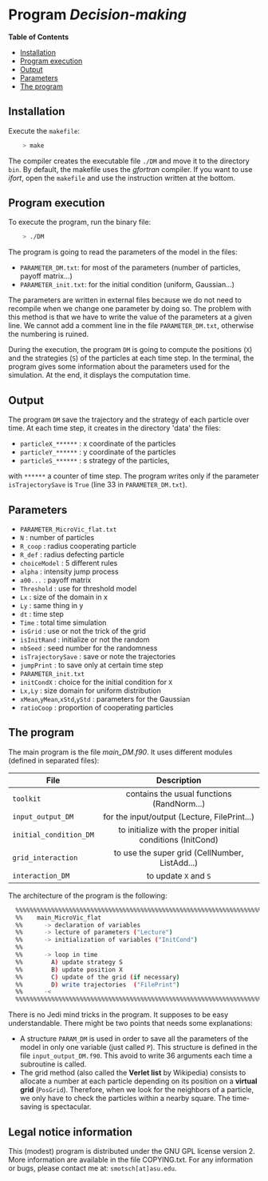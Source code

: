 Program *Decision-making*
=========================

**Table of Contents**
- [Installation](#installation)
- [Program execution](#program-execution)
- [Output](#output)
- [Parameters](#parameters)
- [The program](#the-program)

## Installation

Execute the `makefile`:
```bash
	> make
```
The compiler creates the executable file `./DM` and move it to the directory `bin`. By default, the makefile uses the *gfortran* compiler. If you want to use
*ifort*, open the `makefile` and use the instruction written at the bottom. 

## Program execution

To execute the program, run the binary file:
```bash
	> ./DM
```
The program is going to read the parameters of the model in the files:
* `PARAMETER_DM.txt`: for most of the parameters (number of particles, payoff matrix...)
* `PARAMETER_init.txt`: for the initial condition (uniform, Gaussian...)

The parameters are written in external files because we do not need to recompile when we
change one parameter by doing so. The problem with this method is that we have to write
the value of the parameters at a given line. We cannot add a comment line in the file
`PARAMETER_DM.txt`, otherwise the numbering is ruined.

During the execution, the program  `DM` is going to compute the positions
(`X`) and the strategies (`S`) of the particles at each time step. In the
terminal, the program gives some information about the parameters used for the
simulation. At the end, it displays the computation time.

## Output

The program `DM` save the trajectory and the strategy of each particle over
time. At each time step, it creates in the directory 'data' the files:
* `particleX_******`     : x coordinate of the particles
* `particleY_******`     : y coordinate of the particles
* `particleS_******`     : s strategy of the particles,

with `******` a counter of time step. The program writes only if the parameter
`isTrajectorySave` is `True` (line 33 in `PARAMETER_DM.txt`).


## Parameters

* `PARAMETER_MicroVic_flat.txt`
 * `N`          : number of particles
 * `R_coop`     : radius cooperating particle
 * `R_def`      : radius defecting particle
 * `choiceModel` : 5 different rules
 * `alpha`       : intensity jump process
 * `a00...`      : payoff matrix
 * `Threshold`   : use for threshold model
 * `Lx`         : size of the domain in x
 * `Ly`         : same thing in y
 * `dt`         : time step
 * `Time`       : total time simulation
 * `isGrid`     : use or not the trick of the grid
 * `isInitRand` : initialize or not the random
 * `nbSeed`     : seed number for the randomness
 * `isTrajectorySave` : save or note the trajectories
 * `jumpPrint`  : to save only at certain time step
* `PARAMETER_init.txt`
 * `initCondX`     : choice for the initial condition for `X`
 * `Lx,Ly`         : size domain for uniform distribution
 * `xMean`,`yMean`,`xStd`,`yStd` : parameters for the Gaussian
 * `ratioCoop`    : proportion of cooperating particles


## The program

The main program is the file *main_DM.f90*.
It uses different modules (defined in separated files):

| File                              | Description   |
| ----------------------------------|:-------------:|
| `toolkit`                         | contains the usual functions (RandNorm...)
| `input_output_DM`                 | for the input/output (Lecture, FilePrint...)
| `initial_condition_DM`            | to initialize with the proper initial conditions (InitCond)
| `grid_interaction`                | to use the super grid (CellNumber, ListAdd...)
| `interaction_DM`                  | to update `X` and `S`



The architecture of the program is the following:
```bash
  %%%%%%%%%%%%%%%%%%%%%%%%%%%%%%%%%%%%%%%%%%%%%%%%%%%%%%%%%%%%%%%%%%%%%%%%%%%%%%%%
  %%    main_MicroVic_flat                                                      %%
  %%      -> declaration of variables                                           %%
  %%      -> lecture of parameters ("Lecture")                                  %%
  %%      -> initialization of variables ("InitCond")                           %%
  %%                                                                            %%
  %%      -> loop in time                                                       %%
  %%        A) update strategy S                                                %%
  %%        B) update position X                                                %%
  %%        C) update of the grid (if necessary)                                %%
  %%        D) write trajectories  ("FilePrint")                                %%
  %%      -<                                                                    %%
  %%%%%%%%%%%%%%%%%%%%%%%%%%%%%%%%%%%%%%%%%%%%%%%%%%%%%%%%%%%%%%%%%%%%%%%%%%%%%%%%
```
There is no Jedi mind tricks in the program. It supposes to be easy understandable.
There might be two points that needs some explanations:
* A structure `PARAM_DM` is used in order to save all the parameters of
the model in only one variable (just called `P`). This structure is defined in
the file `input_output_DM.f90`. This avoid to write 36 arguments each time a
subroutine is called.
* The grid method (also called the **Verlet list** by Wikipedia) consists to
allocate a  number at each particle depending on its position on a **virtual
grid** (`PosGrid`). Therefore, when we look for the neighbors of a particle,
we only have to   check the particles within a nearby square. The time-saving
is spectacular.


## Legal notice information

 This (modest) program is distributed under the GNU GPL license version 2. More
information are available in the file COPYING.txt. For any information or bugs,
please contact me at: `smotsch[at]asu.edu`.
